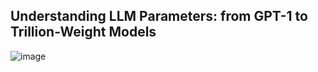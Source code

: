 ## Understanding LLM Parameters: from GPT-1 to Trillion-Weight Models

![image](https://github.com/user-attachments/assets/97d32d28-d646-4792-8dcc-6807b3554710)

